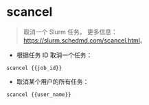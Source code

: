 # scancel

> 取消一个 Slurm 任务。
> 更多信息：<https://slurm.schedmd.com/scancel.html>。

- 根据任务 ID 取消一个任务：

`scancel {{job_id}}`

- 取消某个用户的所有任务：

`scancel {{user_name}}`
